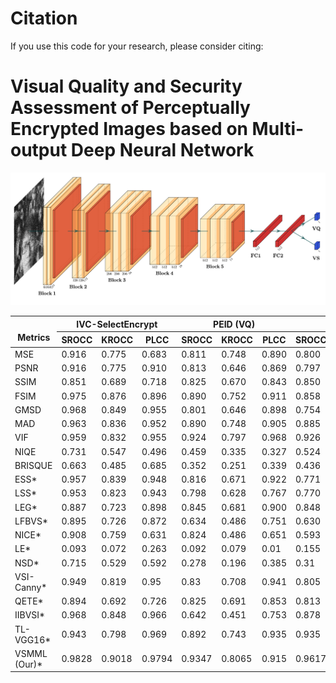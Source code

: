 # Citation
If you use this code for your research, please consider citing:
# Visual Quality and Security Assessment of Perceptually Encrypted Images based on Multi-output Deep Neural Network
![assets/architecture.png](assets/architecture.png)



<table class="tg" style="margin: auto">
<thead>
  <tr>
    <th class="tg-7btt" rowspan="2"><br>Metrics</th>
    <th class="tg-7btt" colspan="3">IVC-SelectEncrypt</th>
    <th class="tg-7btt" colspan="3">PEID (VQ)</th>
    <th class="tg-7btt" colspan="3">PEID (VS)</th>
  </tr>
  <tr>
    <th class="tg-7btt">SROCC</th>
    <th class="tg-7btt">KROCC</th>
    <th class="tg-7btt">PLCC</th>
    <th class="tg-7btt">SROCC</th>
    <th class="tg-7btt">KROCC</th>
    <th class="tg-7btt">PLCC</th>
    <th class="tg-7btt">SROCC</th>
    <th class="tg-7btt">KROCC</th>
    <th class="tg-7btt">PLCC</th>
  </tr>
</thead>
<tbody>
  <tr>
    <td class="tg-7btt">MSE</td>
    <td class="tg-c3ow">0.916</td>
    <td class="tg-c3ow">0.775</td>
    <td class="tg-c3ow">0.683</td>
    <td class="tg-c3ow">0.811</td>
    <td class="tg-c3ow">0.748</td>
    <td class="tg-c3ow">0.890</td>
    <td class="tg-c3ow">0.800</td>
    <td class="tg-c3ow">0.603</td>
    <td class="tg-c3ow">0.810</td>
  </tr>
  <tr>
    <td class="tg-7btt">PSNR</td>
    <td class="tg-c3ow">0.916</td>
    <td class="tg-c3ow">0.775</td>
    <td class="tg-c3ow">0.910</td>
    <td class="tg-c3ow">0.813</td>
    <td class="tg-c3ow">0.646</td>
    <td class="tg-c3ow"> 0.869</td>
    <td class="tg-c3ow">0.797</td>
    <td class="tg-c3ow">0.613</td>
    <td class="tg-c3ow">0.835</td>
  </tr>
  <tr>
    <td class="tg-7btt">SSIM</td>
    <td class="tg-c3ow">0.851</td>
    <td class="tg-c3ow">0.689</td>
    <td class="tg-c3ow">0.718</td>
    <td class="tg-c3ow">0.825</td>
    <td class="tg-c3ow">0.670</td>
    <td class="tg-c3ow">0.843</td>
    <td class="tg-c3ow">0.850</td>
    <td class="tg-c3ow">0.677</td>
    <td class="tg-c3ow">0.829</td>
  </tr>
  <tr>
    <td class="tg-7btt">FSIM</td>
    <td class="tg-c3ow">0.975</td>
    <td class="tg-c3ow">0.876</td>
    <td class="tg-c3ow">0.896</td>
    <td class="tg-c3ow">0.890</td>
    <td class="tg-c3ow">0.752</td>
    <td class="tg-c3ow">0.911</td>
    <td class="tg-c3ow">0.858</td>
    <td class="tg-c3ow">0.685</td>
    <td class="tg-c3ow">0.880</td>
  </tr>
  <tr>
    <td class="tg-7btt">GMSD</td>
    <td class="tg-c3ow">0.968</td>
    <td class="tg-c3ow">0.849</td>
    <td class="tg-c3ow">0.955</td>
    <td class="tg-c3ow">0.801</td>
    <td class="tg-c3ow">0.646</td>
    <td class="tg-c3ow">0.898</td>
    <td class="tg-c3ow">0.754</td>
    <td class="tg-c3ow">0.578</td>
    <td class="tg-c3ow">0.858</td>
  </tr>
  <tr>
    <td class="tg-7btt">MAD</td>
    <td class="tg-c3ow">0.963</td>
    <td class="tg-c3ow">0.836</td>
    <td class="tg-c3ow">0.952</td>
    <td class="tg-c3ow">0.890</td>
    <td class="tg-c3ow">0.748</td>
    <td class="tg-c3ow">0.905</td>
    <td class="tg-c3ow">0.885</td>
    <td class="tg-c3ow">0.733</td>
    <td class="tg-c3ow">0.898</td>
  </tr>
  <tr>
    <td class="tg-7btt">VIF</td>
    <td class="tg-c3ow">0.959</td>
    <td class="tg-c3ow">0.832</td>
    <td class="tg-c3ow">0.955</td>
    <td class="tg-c3ow">0.924</td>
    <td class="tg-c3ow">0.797</td>
    <td class="tg-7btt">0.968</td>
    <td class="tg-c3ow">0.926</td>
    <td class="tg-c3ow">0.787</td>
    <td class="tg-c3ow">0.945</td>
  </tr>
  <tr>
    <td class="tg-7btt">NIQE</td>
    <td class="tg-c3ow">0.731</td>
    <td class="tg-c3ow">0.547</td>
    <td class="tg-c3ow">0.496</td>
    <td class="tg-c3ow">0.459</td>
    <td class="tg-c3ow">0.335</td>
    <td class="tg-c3ow">0.327</td>
    <td class="tg-c3ow">0.524</td>
    <td class="tg-c3ow">0.383</td>
    <td class="tg-c3ow">0.528</td>
  </tr>
  <tr>
    <td class="tg-7btt">BRISQUE</td>
    <td class="tg-c3ow">0.663</td>
    <td class="tg-c3ow">0.485</td>
    <td class="tg-c3ow">0.685</td>
    <td class="tg-c3ow">0.352</td>
    <td class="tg-c3ow">0.251</td>
    <td class="tg-c3ow">0.339</td>
    <td class="tg-c3ow">0.436</td>
    <td class="tg-c3ow">0.305</td>
    <td class="tg-c3ow">0.459</td>
  </tr>
  <tr>
    <td class="tg-7btt">ESS*</td>
    <td class="tg-c3ow">0.957</td>
    <td class="tg-c3ow">0.839</td>
    <td class="tg-c3ow">0.948</td>
    <td class="tg-c3ow">0.816</td>
    <td class="tg-c3ow">0.671</td>
    <td class="tg-c3ow">0.922</td>
    <td class="tg-c3ow">0.771</td>
    <td class="tg-c3ow">0.599</td>
    <td class="tg-c3ow">0.891</td>
  </tr>
  <tr>
    <td class="tg-7btt">LSS*</td>
    <td class="tg-c3ow">0.953</td>
    <td class="tg-c3ow">0.823</td>
    <td class="tg-c3ow">0.943</td>
    <td class="tg-c3ow">0.798</td>
    <td class="tg-c3ow">0.628</td>
    <td class="tg-c3ow">0.767</td>
    <td class="tg-c3ow">0.770</td>
    <td class="tg-c3ow">0.591</td>
    <td class="tg-c3ow">0.751</td>
  </tr>
  <tr>
    <td class="tg-7btt">LEG*</td>
    <td class="tg-c3ow">0.887</td>
    <td class="tg-c3ow">0.723</td>
    <td class="tg-c3ow">0.898</td>
    <td class="tg-c3ow">0.845</td>
    <td class="tg-c3ow">0.681</td>
    <td class="tg-c3ow">0.900</td>
    <td class="tg-c3ow">0.848</td>
    <td class="tg-c3ow">0.666</td>
    <td class="tg-c3ow">0.882</td>
  </tr>
  <tr>
    <td class="tg-7btt">LFBVS*</td>
    <td class="tg-c3ow">0.895</td>
    <td class="tg-c3ow">0.726</td>
    <td class="tg-c3ow">0.872</td>
    <td class="tg-c3ow">0.634</td>
    <td class="tg-c3ow">0.486</td>
    <td class="tg-c3ow">0.751</td>
    <td class="tg-c3ow">0.630</td>
    <td class="tg-c3ow">0.466</td>
    <td class="tg-c3ow">0.730</td>
  </tr>
  <tr>
    <td class="tg-7btt">NICE*</td>
    <td class="tg-c3ow">0.908</td>
    <td class="tg-c3ow">0.759</td>
    <td class="tg-c3ow">0.631</td>
    <td class="tg-c3ow">0.824</td>
    <td class="tg-c3ow">0.486</td>
    <td class="tg-c3ow">0.651</td>
    <td class="tg-c3ow">0.593</td>
    <td class="tg-c3ow">0.437</td>
    <td class="tg-c3ow">0.617</td>
  </tr>
  <tr>
    <td class="tg-7btt">LE*</td>
    <td class="tg-c3ow">0.093</td>
    <td class="tg-c3ow">0.072</td>
    <td class="tg-c3ow">0.263</td>
    <td class="tg-c3ow">0.092</td>
    <td class="tg-c3ow">0.079</td>
    <td class="tg-c3ow">0.01</td>
    <td class="tg-c3ow">0.155</td>
    <td class="tg-c3ow">0.113</td>
    <td class="tg-c3ow">0.181</td>
  </tr>
  <tr>
    <td class="tg-7btt">NSD*</td>
    <td class="tg-c3ow">0.715</td>
    <td class="tg-c3ow">0.529</td>
    <td class="tg-c3ow">0.592</td>
    <td class="tg-c3ow">0.278</td>
    <td class="tg-c3ow">0.196</td>
    <td class="tg-c3ow">0.385</td>
    <td class="tg-c3ow">0.31</td>
    <td class="tg-c3ow">0.214</td>
    <td class="tg-c3ow">0.371</td>
  </tr>
  <tr>
    <td class="tg-7btt">VSI-Canny*</td>
    <td class="tg-c3ow">0.949</td>
    <td class="tg-c3ow">0.819</td>
    <td class="tg-c3ow">0.95</td>
    <td class="tg-c3ow">0.83</td>
    <td class="tg-c3ow">0.708</td>
    <td class="tg-c3ow">0.941</td>
    <td class="tg-c3ow">0.805</td>
    <td class="tg-c3ow">0.635</td>
    <td class="tg-c3ow">0.882</td>
  </tr>
  <tr>
    <td class="tg-7btt">QETE*</td>
    <td class="tg-c3ow">0.894</td>
    <td class="tg-c3ow">0.692</td>
    <td class="tg-c3ow">0.726</td>
    <td class="tg-c3ow">0.825</td>
    <td class="tg-c3ow">0.691</td>
    <td class="tg-c3ow">0.853</td>
    <td class="tg-c3ow">0.813</td>
    <td class="tg-c3ow">0.676</td>
    <td class="tg-c3ow">0.818</td>
  </tr>
  <tr>
    <td class="tg-7btt">IIBVSI*</td>
    <td class="tg-c3ow">0.968</td>
    <td class="tg-c3ow">0.848</td>
    <td class="tg-c3ow">0.966</td>
    <td class="tg-c3ow">0.642</td>
    <td class="tg-c3ow">0.451</td>
    <td class="tg-c3ow">0.753</td>
    <td class="tg-c3ow">0.878</td>
    <td class="tg-c3ow">0.719</td>
    <td class="tg-c3ow">0.893</td>
  </tr>
  <tr>
    <td class="tg-7btt">TL-VGG16*</td>
    <td class="tg-c3ow">0.943</td>
    <td class="tg-c3ow">0.798</td>
    <td class="tg-c3ow">0.969</td>
    <td class="tg-c3ow">0.892</td>
    <td class="tg-c3ow">0.743</td>
    <td class="tg-c3ow">0.935</td>
    <td class="tg-c3ow">0.935</td>
    <td class="tg-c3ow">0.788</td>
    <td class="tg-c3ow">0.933</td>
  </tr>
  <tr>
    <td class="tg-7btt">VSMML (Our)*</td>
    <td class="tg-7btt">0.9828</td>
    <td class="tg-7btt">0.9018</td>
    <td class="tg-7btt">0.9794</td>
    <td class="tg-7btt">0.9347</td>
    <td class="tg-7btt">0.8065</td>
    <td class="tg-c3ow">0.915</td>
    <td class="tg-7btt">0.9617</td>
    <td class="tg-7btt">0.8445</td>
    <td class="tg-7btt">0.9627</td>
  </tr>
</tbody>
</table>
